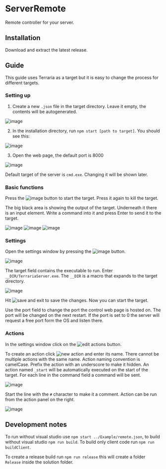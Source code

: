# ServerRemote
Remote controller for your server.
## Installation

Download and extract the latest release.

## Guide

This guide uses Terraria as a target but it is easy to change the process for different targets. 

### Setting up

1. Create a new `.json` file in the target directory. Leave it empty, the contents will be autogenerated.

![image](https://user-images.githubusercontent.com/26630940/65373606-22d7bf80-dc80-11e9-851c-701aa25c7876.png)

2. In the installation directory, run `npm start [path to target]`. You should see this:

![image](https://user-images.githubusercontent.com/26630940/65373722-3c2d3b80-dc81-11e9-892a-629105cbdd45.png)

3. Open the web page, the default port is 8000

![image](https://user-images.githubusercontent.com/26630940/65373739-975f2e00-dc81-11e9-852b-a68a2d9d13cd.png)

Default target of the server is `cmd.exe`. Changing it will be shown later.

### Basic functions

Press the ![image](https://user-images.githubusercontent.com/26630940/65373777-2e2bea80-dc82-11e9-8661-aea91ae2a4db.png) button to start the target. Press it again to kill the target.

The big black area is showing the output of the target. Underneath it there is an input element. Write a command into it and press Enter to send it to the target.

![image](https://user-images.githubusercontent.com/26630940/65373817-c4f8a700-dc82-11e9-8cbb-8648f0609d94.png)
![image](https://user-images.githubusercontent.com/26630940/65373826-d2159600-dc82-11e9-9e83-34a5b501ec48.png)
![image](https://user-images.githubusercontent.com/26630940/65373831-db066780-dc82-11e9-830e-293ec452ca0b.png)

### Settings

Open the settings window by pressing the ![image](https://user-images.githubusercontent.com/26630940/65373836-f83b3600-dc82-11e9-9a89-0d93dbf38a9b.png) button.

![image](https://user-images.githubusercontent.com/26630940/65373843-08531580-dc83-11e9-97db-574c0150893b.png)

The target field contains the executable to run. Enter `__DIR/TerrariaServer.exe`. The `__DIR` is a macro that expands to the target directory.

![image](https://user-images.githubusercontent.com/26630940/65373881-93341000-dc83-11e9-8127-7f7d58faaaea.png)

Hit ![save and exit](https://user-images.githubusercontent.com/26630940/65373886-a2b35900-dc83-11e9-85ad-3db222adcdde.png) to save the changes. Now you can start the target.

Use the port field to change the port the control web page is hosted on. The port will be changed on the next restart. If the port is set to 0 the server will request a free port form the OS and listen there.

### Actions

In the settings window click on the ![edit actions](https://user-images.githubusercontent.com/26630940/65373919-253c1880-dc84-11e9-9c28-856078c6c8b0.png) button.

To create an action click ![new action](https://user-images.githubusercontent.com/26630940/65373929-3edd6000-dc84-11e9-9a48-17a5e957c74a.png) and enter its name. There cannot be multiple actions with the same name. Action naming convention is camelCase. Prefix the action with an underscore to make it hidden. An action named `_start` will be automatically executed on the start of the target. For each line in the command field a command will be sent. 

![image](https://user-images.githubusercontent.com/26630940/65374006-39344a00-dc85-11e9-854f-625ba7bc8000.png)

Start the line with the `#` character to make it a comment. Action can be run from the action panel on the right.

![image](https://user-images.githubusercontent.com/26630940/65373997-1a35b800-dc85-11e9-9092-e1715ba4b4fa.png)

## Development notes
To run without visual studio use `npm start ../Example/remote.json`, to build without visual studio `npm run build`.
To build only client code run `npm run buildClient`.

To create a release build run `npm run release` this will create a folder `Release` inside the solution folder.

